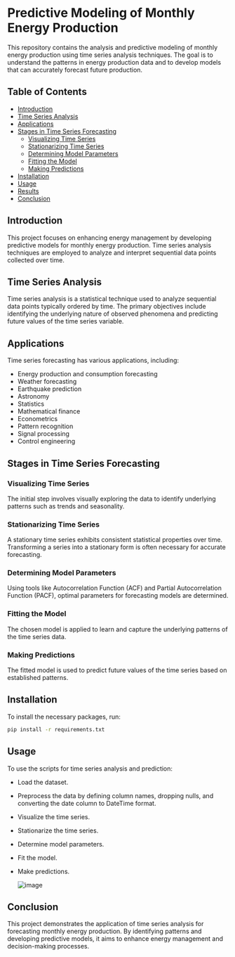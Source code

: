 # Predictive Modeling of Monthly Energy Production

This repository contains the analysis and predictive modeling of monthly energy production using time series analysis techniques. The goal is to understand the patterns in energy production data and to develop models that can accurately forecast future production.

## Table of Contents

- [Introduction](#introduction)
- [Time Series Analysis](#time-series-analysis)
- [Applications](#applications)
- [Stages in Time Series Forecasting](#stages-in-time-series-forecasting)
  - [Visualizing Time Series](#visualizing-time-series)
  - [Stationarizing Time Series](#stationarizing-time-series)
  - [Determining Model Parameters](#determining-model-parameters)
  - [Fitting the Model](#fitting-the-model)
  - [Making Predictions](#making-predictions)
- [Installation](#installation)
- [Usage](#usage)
- [Results](#results)
- [Conclusion](#conclusion)

## Introduction

This project focuses on enhancing energy management by developing predictive models for monthly energy production. Time series analysis techniques are employed to analyze and interpret sequential data points collected over time.

## Time Series Analysis

Time series analysis is a statistical technique used to analyze sequential data points typically ordered by time. The primary objectives include identifying the underlying nature of observed phenomena and predicting future values of the time series variable.

## Applications

Time series forecasting has various applications, including:
- Energy production and consumption forecasting
- Weather forecasting
- Earthquake prediction
- Astronomy
- Statistics
- Mathematical finance
- Econometrics
- Pattern recognition
- Signal processing
- Control engineering

## Stages in Time Series Forecasting

### Visualizing Time Series

The initial step involves visually exploring the data to identify underlying patterns such as trends and seasonality.

### Stationarizing Time Series

A stationary time series exhibits consistent statistical properties over time. Transforming a series into a stationary form is often necessary for accurate forecasting.

### Determining Model Parameters

Using tools like Autocorrelation Function (ACF) and Partial Autocorrelation Function (PACF), optimal parameters for forecasting models are determined.

### Fitting the Model

The chosen model is applied to learn and capture the underlying patterns of the time series data.

### Making Predictions

The fitted model is used to predict future values of the time series based on established patterns.

## Installation

To install the necessary packages, run:
```bash
pip install -r requirements.txt
```
## Usage
To use the scripts for time series analysis and prediction:

- Load the dataset.
- Preprocess the data by defining column names, dropping nulls, and converting the date column to DateTime format.
- Visualize the time series.
- Stationarize the time series.
- Determine model parameters.
- Fit the model.
- Make predictions.

  ![image](https://github.com/RAMAN0330/Energy-Production/assets/83901587/0aaba1ff-6fcb-4854-8b31-81d83cc6aab2)


## Conclusion
This project demonstrates the application of time series analysis for forecasting monthly energy production. By identifying patterns and developing predictive models, it aims to enhance energy management and decision-making processes.
